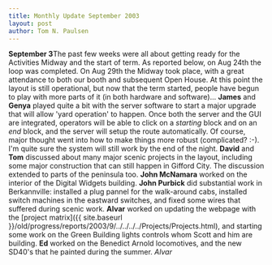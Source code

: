 ```yaml
---
title: Monthly Update September 2003 
layout: post
author: Tom N. Paulsen
---
```




 **September 3**The past few weeks were all about getting ready for the Activities Midway and the start of term. As reported below, on Aug 24th the loop was completed. On Aug 29th the Midway took place, with a great attendance to both our booth and subsequent Open House. At this point the layout is still operational, but now that the term started, people have begun to play with more parts of it (in both hardware and software)...  **James** and **Genya** played quite a bit with the server software to start a major upgrade that will allow 'yard operation' to happen. Once both the server and the GUI are integrated, operators will be able to click on a *starting* block and on an *end* block, and the server will setup the route automatically. Of course, major thought went into how to make things more robust (complicated? :\-). I'm quite sure the system will still work by the end of the night.  **David** and **Tom** discussed about many major scenic projects in the layout, including some major construction that can still happen in Gifford City. The discussion extended to parts of the peninsula too.  **John McNamara** worked on the interior of the Digital Widgets building. **John Purbick** did substantial work in Berkannville: installed a plug pannel for the walk\-around cabs, installed switch machines in the eastward switches, and fixed some wires that suffered during scenic work. **Alvar** worked on updating the webpage with the [project matrix]({{ site.baseurl }}/old/progress/reports/2003/9/../../../../Projects/Projects.html), and starting some work on the Green Building lights controls whom Scott and him are building. **Ed** worked on the Benedict Arnold locomotives, and the new SD40's that he painted during the summer.  *Alvar*   